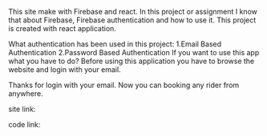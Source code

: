 This site make with Firebase and react.
In this project or assignment I know that about Firebase, Firebase authentication and how to use it.
This project is created with react application.

What authentication has been used in this project:
1.Email Based Authentication
2.Password Based Authentication
If you want to use this app what you have to do?
Before using this application you have to browse the website and login with your email.

Thanks for login with your email.
Now you can booking any rider from anywhere.



site link:

code link: